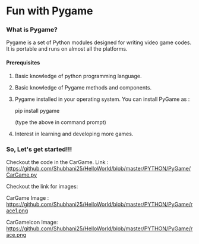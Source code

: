 # Fun with **Pygame**

### What is Pygame?

Pygame is a set of Python modules designed for writing video game codes. It is portable and runs on almost all the platforms. 

#### Prerequisites

1. Basic knowledge of python programming language.

2. Basic knowledge of Pygame methods and components.
3. Pygame installed in your operating system.
    You can install PyGame as :

    pip install pygame
    
    (type the above in command prompt)

4. Interest in learning and developing more games.

### So, Let's get started!!!


Checkout the code in the CarGame.
Link : https://github.com/Shubhani25/HelloWorld/blob/master/PYTHON/PyGame/CarGame.py

Checkout the link for images:

CarGame Image : https://github.com/Shubhani25/HelloWorld/blob/master/PYTHON/PyGame/race1.png

CarGameIcon Image: https://github.com/Shubhani25/HelloWorld/blob/master/PYTHON/PyGame/race.png
